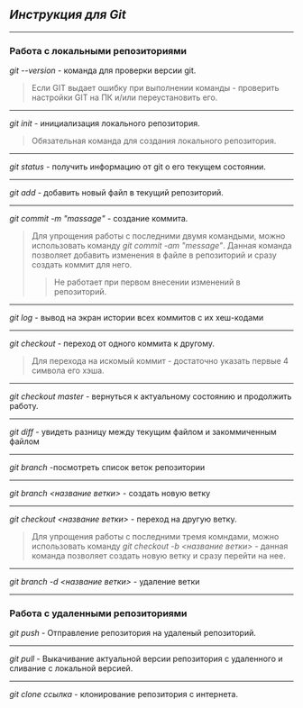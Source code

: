 ## _Инструкция для **Git**_

***

### Работа с локальными репозиториями

*git --version* - команда для проверки версии git.

>Если GIT выдает ошибку при выполнении команды - проверить настройки GIT на ПК и/или переустановить его.

***

*git init* - инициализация локального репозитория.

>Обязательная команда для создания локального репозитория.

***

*git status* - получить информацию от git о его текущем состоянии.

***

*git add* - добавить новый файл в текущий репозиторий.

***

*git commit -m "massage"* - создание коммита.

>Для упрощения работы с последними двумя командыми, можно использовать команду *git commit -am "message"*. Данная команда позволяет добавить изменения в файле в репозиторий и сразу создать коммит для него.
>> Не работает при первом внесении изменений в репозиторий.

***

*git log* - вывод на экран истории всех коммитов с их хеш-кодами

***

*git checkout* - переход от одного коммита к другому.

>Для перехода на искомый коммит - достаточно указать первые 4 символа его хэша.

***

*git checkout master* - вернуться к актуальному состоянию и продолжить работу.

***

*git diff* - увидеть разницу между текущим файлом и закоммиченным файлом

***

*git branch* -посмотреть список веток репозитории

***

*git branch <название ветки>* - создать новую ветку

***

*git checkout <название ветки>* - переход на другую ветку.

>Для упрощения работы с последними тремя комндами, можно использовать команду *git checkout -b <название ветки>* - данная команда позволяет создать новую ветку и сразу перейти на нее.

***

*git branch -d <название ветки>* - удаление ветки

***

### Работа с удаленными репозиториями

*git push* - Отправление репозитория на удаленый репозиторий.

***

*git pull* - Выкачивание актуальной версии репозитория с удаленного и сливание с локальной версией.

***

*git clone ссылка* - клонирование репозитория с интернета.